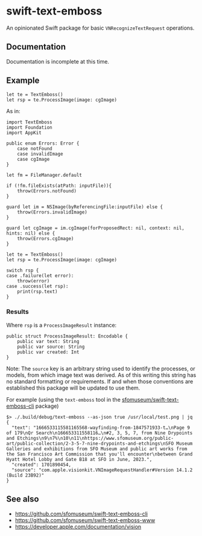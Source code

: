 # swift-text-emboss

An opinionated Swift package for basic `VNRecognizeTextRequest` operations.

## Documentation

Documentation is incomplete at this time.

## Example

```
let te = TextEmboss()
let rsp = te.ProcessImage(image: cgImage)
```

As in:

```
import TextEmboss
import Foundation
import AppKit

public enum Errors: Error {
    case notFound
    case invalidImage
    case cgImage
}

let fm = FileManager.default

if (!fm.fileExists(atPath: inputFile)){
    throw(Errors.notFound)
}

guard let im = NSImage(byReferencingFile:inputFile) else {
    throw(Errors.invalidImage)
}

guard let cgImage = im.cgImage(forProposedRect: nil, context: nil, hints: nil) else {
    throw(Errors.cgImage)
}

let te = TextEmboss()
let rsp = te.ProcessImage(image: cgImage)

switch rsp {
case .failure(let error):
    throw(error)
case .success(let rsp):
    print(rsp.text)
}
```

### Results

Where `rsp` is a `ProcessImageResult` instance:

```
public struct ProcessImageResult: Encodable {
    public var text: String
    public var source: String
    public var created: Int
}
```

Note: The `source` key is an arbitrary string used to identify the processes, or models, from which image text was derived. As of this writing this string has no standard formatting or requirements. If and when those conventions are established this package will be updated to use them.

For example (using the `text-emboss` tool in the [sfomuseum/swift-text-emboss-cli](https://github.com/sfomuseum/swift-image-emboss-cli) package)

```
$> ./.build/debug/text-emboss --as-json true /usr/local/test.png | jq
{
  "text": "1666533115581165568-wayfinding-from-1847571933-t…\nPage 9 of 179\nQr Search\n166653311558116…\n#2, 3, 5, 7, from Nine Drypoints and Etchings\n9\n7%\n10\n11\nhttps://www.sfomuseum.org/public-art/public-collection/2-3-5-7-nine-drypoints-and-etchings\nSFO Museum Galleries and exhibitions from SFO Museum and public art works from the San Francisco Art Commission that you'll encounter\nbetween Grand Hyatt Hotel Lobby and Gate B18 at SFO in June, 2023.",
  "created": 1701890454,
  "source": "com.apple.visionkit.VNImageRequestHandler#Version 14.1.2 (Build 23B92)"
}
``` 

## See also

* https://github.com/sfomuseum/swift-text-emboss-cli
* https://github.com/sfomuseum/swift-text-emboss-www
* https://developer.apple.com/documentation/vision
